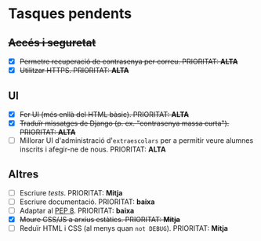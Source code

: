 # Tasques pendents

## <s>Accés i seguretat</s>
* [x] <s>Permetre recuperació de contrasenya per correu. PRIORITAT: **ALTA**</s>
* [x] <s>Utilitzar HTTPS. PRIORITAT: **ALTA**</s>

## UI
* [x] <s>Fer UI (més enllà del HTML bàsic). PRIORITAT: **ALTA**</s>
* [x] <s>Traduïr missatges de Django (p. ex. "contrasenya massa curta").
    PRIORITAT: **ALTA**</s>
* [ ] Millorar UI d'administració d'`extraescolars` per a permitir veure alumnes
    inscrits i afegir-ne de nous. PRIORITAT: **ALTA**

## Altres
* [ ] Escriure *tests*. PRIORITAT: **Mitja**
* [ ] Escriure documentació. PRIORITAT: **baixa**
* [ ] Adaptar al [PEP 8](https://www.python.org/dev/peps/pep-0008/). PRIORITAT:
    **baixa**
* [x] <s>Moure CSS/JS a arxius estàtics. PRIORITAT: **Mitja**</s>
* [ ] Reduïr HTML i CSS (al menys quan `not DEBUG`). PRIORITAT: **Mitja**
